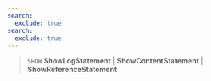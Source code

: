 ```yaml
---
search:
  exclude: true
search:
  exclude: true
---
```

<!--start-->

> `SHOW`
      **ShowLogStatement** | **ShowContentStatement** | **ShowReferenceStatement**
  

